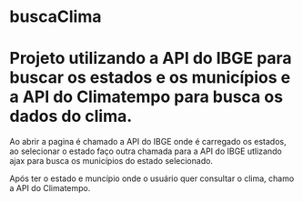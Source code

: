 # buscaClima

# Projeto utilizando a API do IBGE para buscar os estados e os municípios e a API do Climatempo para busca os dados do clima.

Ao abrir a pagina é chamado a API do IBGE onde é carregado os estados, ao selecionar o estado faço outra chamada para a API do IBGE utlizando ajax para busca os municípios do estado selecionado.

Após ter o estado e muncípio onde o usuário quer consultar o clima, chamo a API do Climatempo.
